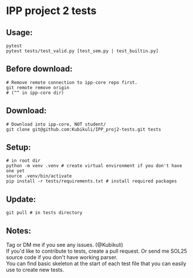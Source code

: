 # IPP project 2 tests
## Usage:
```
pytest
pytest tests/test_valid.py [test_sem.py | test_builtin.py]
```
## Before download:
```
# Remove remote connection to ipp-core repo first.
git remote remove origin
# (^^ in ipp-core dir)
```
## Download:
```
# Download into ipp-core, NOT student/
git clone git@github.com:Kubikuli/IPP_proj2-tests.git tests
```
## Setup:
```
# in root dir
python -m venv .venv # create virtual environment if you don't have one yet
source .venv/bin/activate
pip install -r tests/requirements.txt # install required packages
```
## Update:
```
git pull # in tests directory
```
## Notes:
Tag or DM me if you see any issues. (@Kubikuli)  
If you'd like to contribute to tests, create a pull request. Or send me SOL25 source code if you don't have working parser.  
You can find basic skeleton at the start of each test file that you can easily use to create new tests.
